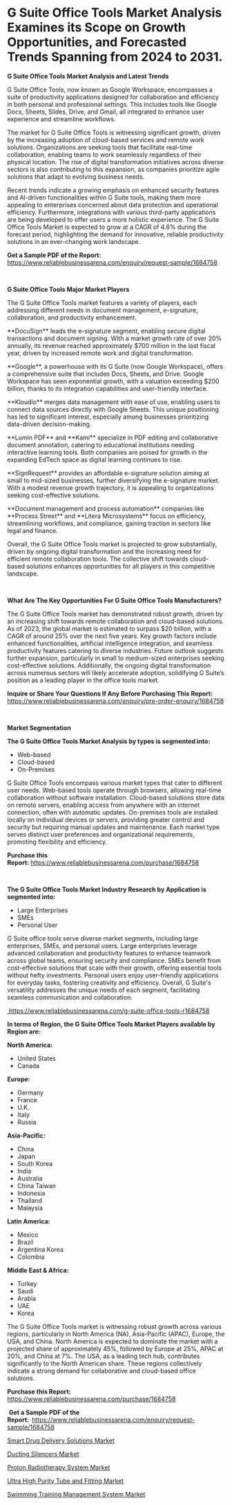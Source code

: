 <p><h1>G Suite Office Tools Market Analysis Examines its Scope on Growth Opportunities, and Forecasted Trends Spanning from 2024 to 2031.</h1></p><p><strong>G Suite Office Tools Market Analysis and Latest Trends</strong></p>
<p><p>G Suite Office Tools, now known as Google Workspace, encompasses a suite of productivity applications designed for collaboration and efficiency in both personal and professional settings. This includes tools like Google Docs, Sheets, Slides, Drive, and Gmail, all integrated to enhance user experience and streamline workflows. </p><p>The market for G Suite Office Tools is witnessing significant growth, driven by the increasing adoption of cloud-based services and remote work solutions. Organizations are seeking tools that facilitate real-time collaboration, enabling teams to work seamlessly regardless of their physical location. The rise of digital transformation initiatives across diverse sectors is also contributing to this expansion, as companies prioritize agile solutions that adapt to evolving business needs.</p><p>Recent trends indicate a growing emphasis on enhanced security features and AI-driven functionalities within G Suite tools, making them more appealing to enterprises concerned about data protection and operational efficiency. Furthermore, integrations with various third-party applications are being developed to offer users a more holistic experience. The G Suite Office Tools Market is expected to grow at a CAGR of 4.6% during the forecast period, highlighting the demand for innovative, reliable productivity solutions in an ever-changing work landscape.</p></p>
<p><strong>Get a Sample PDF of the Report:&nbsp;</strong> <a href="https://www.reliablebusinessarena.com/enquiry/request-sample/1684758?utm_campaign=1332&utm_medium=2&utm_source=Github&utm_content=ia&utm_term=16102024&utm_id=g-suite-office-tools">https://www.reliablebusinessarena.com/enquiry/request-sample/1684758</a></p>
<p>&nbsp;</p>
<p><strong>G Suite Office Tools Major Market Players</strong></p>
<p><p>The G Suite Office Tools market features a variety of players, each addressing different needs in document management, e-signature, collaboration, and productivity enhancement. </p><p>**DocuSign** leads the e-signature segment, enabling secure digital transactions and document signing. With a market growth rate of over 20% annually, its revenue reached approximately $700 million in the last fiscal year, driven by increased remote work and digital transformation.</p><p>**Google**, a powerhouse with its G Suite (now Google Workspace), offers a comprehensive suite that includes Docs, Sheets, and Drive. Google Workspace has seen exponential growth, with a valuation exceeding $200 billion, thanks to its integration capabilities and user-friendly interface.</p><p>**Kloudio** merges data management with ease of use, enabling users to connect data sources directly with Google Sheets. This unique positioning has led to significant interest, especially among businesses prioritizing data-driven decision-making.</p><p>**Lumin PDF** and **Kami** specialize in PDF editing and collaborative document annotation, catering to educational institutions needing interactive learning tools. Both companies are poised for growth in the expanding EdTech space as digital learning continues to rise.</p><p>**SignRequest** provides an affordable e-signature solution aiming at small to mid-sized businesses, further diversifying the e-signature market. With a modest revenue growth trajectory, it is appealing to organizations seeking cost-effective solutions.</p><p>**Document management and process automation** companies like **Process Street** and **Litera Microsystems** focus on efficiency, streamlining workflows, and compliance, gaining traction in sectors like legal and finance.</p><p>Overall, the G Suite Office Tools market is projected to grow substantially, driven by ongoing digital transformation and the increasing need for efficient remote collaboration tools. The collective shift towards cloud-based solutions enhances opportunities for all players in this competitive landscape.</p></p>
<p>&nbsp;</p>
<p><strong>What Are The Key Opportunities For G Suite Office Tools Manufacturers?</strong></p>
<p><p>The G Suite Office Tools market has demonstrated robust growth, driven by an increasing shift towards remote collaboration and cloud-based solutions. As of 2023, the global market is estimated to surpass $20 billion, with a CAGR of around 25% over the next five years. Key growth factors include enhanced functionalities, artificial intelligence integration, and seamless productivity features catering to diverse industries. Future outlook suggests further expansion, particularly in small to medium-sized enterprises seeking cost-effective solutions. Additionally, the ongoing digital transformation across numerous sectors will likely accelerate adoption, solidifying G Suite’s position as a leading player in the office tools market.</p></p>
<p><strong>Inquire or Share Your Questions If Any Before Purchasing This Report:</strong> <a href="https://www.reliablebusinessarena.com/enquiry/pre-order-enquiry/1684758?utm_campaign=1332&utm_medium=2&utm_source=Github&utm_content=ia&utm_term=16102024&utm_id=g-suite-office-tools">https://www.reliablebusinessarena.com/enquiry/pre-order-enquiry/1684758</a></p>
<p>&nbsp;</p>
<p><strong>Market Segmentation</strong></p>
<p><strong>The G Suite Office Tools Market Analysis by types is segmented into:</strong></p>
<p><ul><li>Web-based</li><li>Cloud-based</li><li>On-Premises</li></ul></p>
<p><p>G Suite Office Tools encompass various market types that cater to different user needs. Web-based tools operate through browsers, allowing real-time collaboration without software installation. Cloud-based solutions store data on remote servers, enabling access from anywhere with an internet connection, often with automatic updates. On-premises tools are installed locally on individual devices or servers, providing greater control and security but requiring manual updates and maintenance. Each market type serves distinct user preferences and organizational requirements, promoting flexibility and efficiency.</p></p>
<p><strong>Purchase this Report:&nbsp;</strong><a href="https://www.reliablebusinessarena.com/purchase/1684758?utm_campaign=1332&utm_medium=2&utm_source=Github&utm_content=ia&utm_term=16102024&utm_id=g-suite-office-tools">https://www.reliablebusinessarena.com/purchase/1684758</a></p>
<p>&nbsp;</p>
<p><strong>The G Suite Office Tools Market Industry Research by Application is segmented into:</strong></p>
<p><ul><li>Large Enterprises</li><li>SMEs</li><li>Personal User</li></ul></p>
<p><p>G Suite office tools serve diverse market segments, including large enterprises, SMEs, and personal users. Large enterprises leverage advanced collaboration and productivity features to enhance teamwork across global teams, ensuring security and compliance. SMEs benefit from cost-effective solutions that scale with their growth, offering essential tools without hefty investments. Personal users enjoy user-friendly applications for everyday tasks, fostering creativity and efficiency. Overall, G Suite's versatility addresses the unique needs of each segment, facilitating seamless communication and collaboration.</p></p>
<p><a href="https://www.reliablebusinessarena.com/g-suite-office-tools-r1684758?utm_campaign=1332&utm_medium=2&utm_source=Github&utm_content=ia&utm_term=16102024&utm_id=g-suite-office-tools">&nbsp;https://www.reliablebusinessarena.com/g-suite-office-tools-r1684758</a></p>
<p><strong>In terms of Region, the G Suite Office Tools Market Players available by Region are:</strong></p>
<p>
    <p> <strong> North America: </strong>
        <ul>
            <li>United States</li>
            <li>Canada</li>
        </ul>
        </p> 
    <p> <strong> Europe: </strong>
        <ul>
            <li>Germany</li>
            <li>France</li>
            <li>U.K.</li>
            <li>Italy</li>
            <li>Russia</li>
        </ul>
        </p> 
    <p> <strong> Asia-Pacific: </strong>
        <ul>
            <li>China</li>
            <li>Japan</li>
            <li>South Korea</li>
            <li>India</li>
            <li>Australia</li>
            <li>China Taiwan</li>
            <li>Indonesia</li>
            <li>Thailand</li>
            <li>Malaysia</li>
        </ul>
        </p> 
    <p> <strong> Latin America: </strong>
        <ul>
            <li>Mexico</li>
            <li>Brazil</li>
            <li>Argentina Korea</li>
            <li>Colombia</li>
        </ul>
        </p> 
    <p> <strong> Middle East & Africa: </strong>
        <ul>
            <li>Turkey</li>
            <li>Saudi</li>
            <li>Arabia</li>
            <li>UAE</li>
            <li>Korea</li>
        </ul>
    </p>
    </p>
<p><p>The G Suite Office Tools market is witnessing robust growth across various regions, particularly in North America (NA), Asia-Pacific (APAC), Europe, the USA, and China. North America is expected to dominate the market with a projected share of approximately 45%, followed by Europe at 25%, APAC at 20%, and China at 7%. The USA, as a leading tech hub, contributes significantly to the North American share. These regions collectively indicate a strong demand for collaborative and cloud-based office solutions.</p></p>
<p><strong>Purchase this Report: </strong><a href="https://www.reliablebusinessarena.com/purchase/1684758?utm_campaign=1332&utm_medium=2&utm_source=Github&utm_content=ia&utm_term=16102024&utm_id=g-suite-office-tools">https://www.reliablebusinessarena.com/purchase/1684758</a></p>
<p>&nbsp;<strong>Get a Sample PDF of the Report:&nbsp;&nbsp;</strong><a href="https://www.reliablebusinessarena.com/enquiry/request-sample/1684758?utm_campaign=1332&utm_medium=2&utm_source=Github&utm_content=ia&utm_term=16102024&utm_id=g-suite-office-tools">https://www.reliablebusinessarena.com/enquiry/request-sample/1684758</a></p>
<p><strong></strong></p>
<p><p><a href="https://www.linkedin.com/pulse/exploring-smart-drug-delivery-solutions-market-strategic-insights-cjrpc?trk=public_post_embed_feed-article-content&utm_campaign=1332&utm_medium=2&utm_source=Github&utm_content=ia&utm_term=16102024&utm_id=g-suite-office-tools">Smart Drug Delivery Solutions Market</a></p><p><a href="https://issuu.com/reportprime-2/docs/ducting-silencers-market-size-2030._788c734d31c794?utm_campaign=1332&utm_medium=2&utm_source=Github&utm_content=ia&utm_term=16102024&utm_id=g-suite-office-tools">Ducting Silencers Market</a></p><p><a href="https://www.linkedin.com/pulse/market-dynamics-future-trends-global-proton-radiotherapy-system-glqoc?trk=public_post_embed_feed-article-content&utm_campaign=1332&utm_medium=2&utm_source=Github&utm_content=ia&utm_term=16102024&utm_id=g-suite-office-tools">Proton Radiotherapy System Market</a></p><p><a href="https://github.com/vimar16th/Market-Research-Report-List-6/blob/main/ultra-high-purity-tube-and-fitting-market.md?utm_campaign=1332&utm_medium=2&utm_source=Github&utm_content=ia&utm_term=16102024&utm_id=g-suite-office-tools">Ultra High Purity Tube and Fitting Market</a></p><p><a href="https://www.linkedin.com/pulse/future-swimming-training-management-system-market-global-forecast-arbuc?trk=public_post_embed_feed-article-content&utm_campaign=1332&utm_medium=2&utm_source=Github&utm_content=ia&utm_term=16102024&utm_id=g-suite-office-tools">Swimming Training Management System Market</a></p></p>